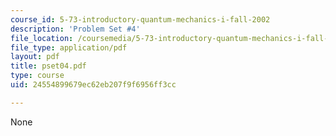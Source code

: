 ```yaml
---
course_id: 5-73-introductory-quantum-mechanics-i-fall-2002
description: 'Problem Set #4'
file_location: /coursemedia/5-73-introductory-quantum-mechanics-i-fall-2002/24554899679ec62eb207f9f6956ff3cc_pset04.pdf
file_type: application/pdf
layout: pdf
title: pset04.pdf
type: course
uid: 24554899679ec62eb207f9f6956ff3cc

---
```

None